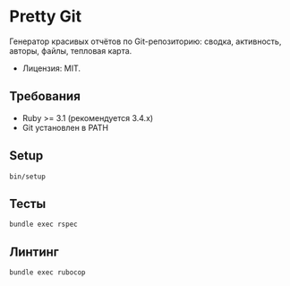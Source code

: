 # Pretty Git

Генератор красивых отчётов по Git-репозиторию: сводка, активность, авторы, файлы, тепловая карта.

- Лицензия: MIT.

## Требования
- Ruby >= 3.1 (рекомендуется 3.4.x)
- Git установлен в PATH

## Setup
```
bin/setup
```

## Тесты
```
bundle exec rspec
```

## Линтинг
```
bundle exec rubocop
```
